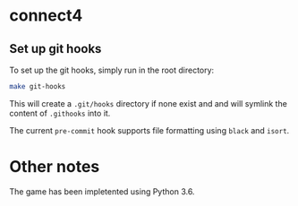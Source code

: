 # connect4

## Set up git hooks
To set up the git hooks, simply run in the root directory:

```bash
make git-hooks
```

This will create a `.git/hooks` directory if none exist and and will symlink the content of `.githooks` into it.

The current `pre-commit` hook supports file formatting using `black` and `isort`.

# Other notes
The game has been impletented using Python 3.6.

